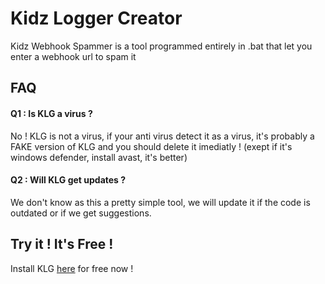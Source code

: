
# Kidz Logger Creator

Kidz Webhook Spammer is a tool programmed entirely in .bat that let you enter a webhook url to spam it


## FAQ

#### Q1 : Is KLG a virus ?

No ! KLG is not a virus, if your anti virus detect it as a virus, it's probably a FAKE version of KLG and you should delete it imediatly ! (exept if it's windows defender, install avast, it's better)

#### Q2 : Will KLG get updates ?

We don't know as this a pretty simple tool, we will update it if the code is outdated or if we get suggestions.


## Try it ! It's Free !

Install KLG [here](https://github.com/KidzOfficial/KidzLogCreator/releases/tag/V1.0) for free now !
